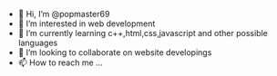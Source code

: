 - 👋 Hi, I’m @popmaster69
- 👀 I’m interested in web development
- 🌱 I’m currently learning c++,html,css,javascript and other possible languages
- 💞️ I’m looking to collaborate on website developings
- 📫 How to reach me ...

<!---
popmaster69/popmaster69 is a ✨ special ✨ repository because its `README.md` (this file) appears on your GitHub profile.
You can click the Preview link to take a look at your changes.
--->
